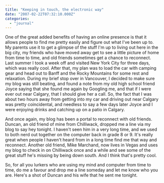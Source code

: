 ```yaml
---
title: "Keeping in touch, the electronic way"
date: "2007-02-22T07:32:10.000Z"
categories: 
  - "journal"
---
```


One of the great added benefits of having an online presence is that it allows people to find me pretty easily and figure out what I've been up to. My parents use it to get a glimpse of the stuff I'm up to living out here in the big city, my friends who have moved away get to see a little picture of home from time to time, and old friends sometimes get a chance to reconnect. Last summer I took a week off and visited New York City for three days, which was really cool. After that, my plan was to load the car with camping gear and head out to Banff and the Rocky Mountains for some rest and relaxation. During my brief stop over in Vancouver, I decided to make sure my blog was still beating, and found a note from my old high school friend Joyce saying that she found me again by Googling me, and that if I were ever out near Calgary, that I should give her a call. So, the fact that I was about two hours away from getting into my car and driving out near Calgary was pretty coincidental, and needless to say a few days later Joyce and I were enjoying drinks and catching up on a patio in Calgary.

And once again, my blog has been a portal to reconnect with old friends. Duncan, an old friend of mine from Chilliwack, dropped me a line via my blog to say hey tonight. I haven't seen him in a very long time, and we used to both nerd out together on the computer back in grade 8 or 9. It's really great when people I haven't heard from in a long time find me that way and reconnect. Another old friend, Mike Marchand, now lives in Vegas and uses my blog to check in on Chilliwack once and a while and see some of the great stuff he's missing by being down south. And I think that's pretty cool.

So, for all you lurkers who are using my mind and computer from time to time, do me a favour and drop me a line someday and let me know who you are. Here's a shot of Duncan and his wife that he sent me tonight.
